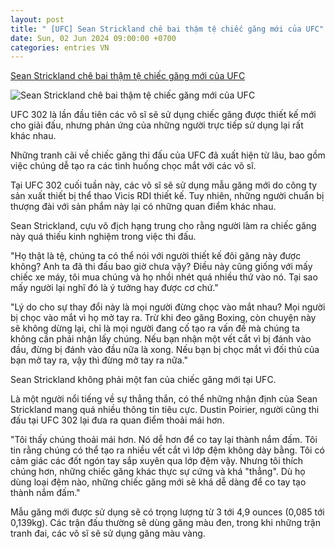 ```yaml
---
layout: post
title: " [UFC] Sean Strickland chê bai thậm tệ chiếc găng mới của UFC"
date: Sun, 02 Jun 2024 09:00:00 +0700
categories: entries VN
---
```

[Sean Strickland chê bai thậm tệ chiếc găng mới của UFC](https://webthethao.vn/mma-boxing/sean-strickland-che-bai-tham-te-chiec-gang-moi-cua-ufc-sVmWvcsIg.htm)

![Sean Strickland chê bai thậm tệ chiếc găng mới của UFC](https://cdnmedia.webthethao.vn/thumb/720-405/uploads/2024-06-01/sean-strickland-che-bai-tham-te-chiec-gang-moi-cua-ufc.jpeg)

UFC 302 là lần đầu tiên các võ sĩ sẽ sử dụng chiếc găng được thiết kế mới cho giải đấu, nhưng phản ứng của những người trực tiếp sử dụng lại rất khác nhau.

Những tranh cãi về chiếc găng thi đấu của UFC đã xuất hiện từ lâu, bao gồm việc chúng dễ tạo ra các tình huống chọc mắt với các võ sĩ.

Tại UFC 302 cuối tuần này, các võ sĩ sẽ sử dụng mẫu găng mới do công ty sản xuất thiết bị thể thao Vicis RDI thiết kế. Tuy nhiên, những người chuẩn bị thượng đài với sản phẩm này lại có những quan điểm khác nhau.

Sean Strickland, cựu vô địch hạng trung cho rằng người làm ra chiếc găng này quá thiếu kinh nghiệm trong việc thi đấu.

"Họ thật là tệ, chúng ta có thể nói với người thiết kế đôi găng này được không? Anh ta đã thi đấu bao giờ chưa vậy? Điều này cũng giống với mấy chiếc xe máy, tôi mua chúng và họ nhồi nhét quá nhiều thứ vào nó. Tại sao mấy người lại nghĩ đó là ý tưởng hay được cơ chứ."

"Lý do cho sự thay đổi này là mọi người đừng chọc vào mắt nhau? Mọi người bị chọc vào mắt vì họ mở tay ra. Trừ khi đeo găng Boxing, còn chuyện này sẽ không dừng lại, chỉ là mọi người đang cố tạo ra vấn đề mà chúng ta không cần phải nhận lấy chúng. Nếu bạn nhận một vết cắt vì bị đánh vào đầu, đừng bị đánh vào đầu nữa là xong. Nếu bạn bị chọc mắt vì đối thủ của bạn mở tay ra, vậy thì đừng mở tay ra nữa."

Sean Strickland không phải một fan của chiếc găng mới tại UFC.

Là một người nổi tiếng về sự thẳng thắn, có thể những nhận định của Sean Strickland mang quá nhiều thông tin tiêu cực. Dustin Poirier, người cũng thi đấu tại UFC 302 lại đưa ra quan điểm thoải mái hơn.

"Tôi thấy chúng thoải mái hơn. Nó dễ hơn để co tay lại thành nắm đấm. Tôi tin rằng chúng có thể tạo ra nhiều vết cắt vì lớp đệm không dày bằng. Tôi có cảm giác các đốt ngón tay sắp xuyên qua lớp đệm vậy. Nhưng tôi thích chúng hơn, những chiếc găng khác thực sự cứng và khá "thẳng". Dù họ dùng loại đệm nào, những chiếc găng mới sẽ khá dễ dàng để co tay tạo thành nắm đấm."

Mẫu găng mới được sử dụng sẽ có trọng lượng từ 3 tới 4,9 ounces (0,085 tới 0,139kg). Các trận đấu thường sẽ dùng găng màu đen, trong khi những trận tranh đai, các võ sĩ sẽ sử dụng găng màu vàng.

